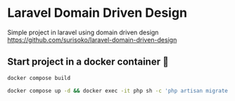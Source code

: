 # Laravel Domain Driven Design
Simple project in laravel using domain driven design https://github.com/surisoko/laravel-domain-driven-design

## Start project in a docker container 🐳

```sh
docker compose build
```
```sh
docker compose up -d && docker exec -it php sh -c 'php artisan migrate'
```
